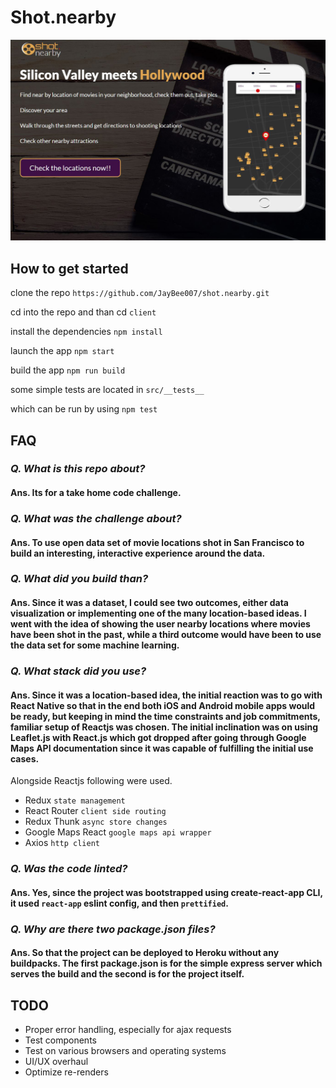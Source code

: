 # Shot.nearby

![screen capture](https://raw.githubusercontent.com/JayBee007/shot.nearby/master/client/public/capture.jpg)

## How to get started

clone the repo `https://github.com/JayBee007/shot.nearby.git`

cd into the repo and than cd `client`

install the dependencies `npm install`

launch the app `npm start`

build the app `npm run build`

some simple tests are located in `src/__tests__`

which can be run by using `npm test`

## FAQ

### _Q. What is this repo about?_

#### Ans. Its for a take home code challenge.

### _Q. What was the challenge about?_

#### Ans. To use open data set of movie locations shot in San Francisco to build an interesting, interactive experience around the data.

### _Q. What did you build than?_

#### Ans. Since it was a dataset, I could see two outcomes, either data visualization or implementing one of the many location-based ideas. I went with the idea of showing the user nearby locations where movies have been shot in the past, while a third outcome would have been to use the data set for some machine learning.

### _Q. What stack did you use?_

#### Ans. Since it was a location-based idea, the initial reaction was to go with React Native so that in the end both iOS and Android mobile apps would be ready, but keeping in mind the time constraints and job commitments, familiar setup of Reactjs was chosen. The initial inclination was on using Leaflet.js with React.js which got dropped after going through Google Maps API documentation since it was capable of fulfilling the initial use cases.

Alongside Reactjs following were used.

- Redux `state management`
- React Router `client side routing`
- Redux Thunk `async store changes`
- Google Maps React `google maps api wrapper`
- Axios `http client`

### _Q. Was the code linted?_

#### Ans. Yes, since the project was bootstrapped using create-react-app CLI, it used `react-app` eslint config, and then `prettified`.

### _Q. Why are there two package.json files?_

#### Ans. So that the project can be deployed to Heroku without any buildpacks. The first package.json is for the simple express server which serves the build and the second is for the project itself.

## TODO

* Proper error handling, especially for ajax requests
* Test components
* Test on various browsers and operating systems
* UI/UX overhaul
* Optimize re-renders
